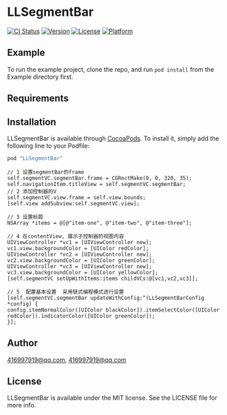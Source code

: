 # LLSegmentBar

[![CI Status](http://img.shields.io/travis/416997919@qq.com/LLSegmentBar.svg?style=flat)](https://travis-ci.org/416997919@qq.com/LLSegmentBar)
[![Version](https://img.shields.io/cocoapods/v/LLSegmentBar.svg?style=flat)](http://cocoapods.org/pods/LLSegmentBar)
[![License](https://img.shields.io/cocoapods/l/LLSegmentBar.svg?style=flat)](http://cocoapods.org/pods/LLSegmentBar)
[![Platform](https://img.shields.io/cocoapods/p/LLSegmentBar.svg?style=flat)](http://cocoapods.org/pods/LLSegmentBar)

## Example

To run the example project, clone the repo, and run `pod install` from the Example directory first.

## Requirements

## Installation

LLSegmentBar is available through [CocoaPods](http://cocoapods.org). To install
it, simply add the following line to your Podfile:

```ruby
pod "LLSegmentBar"
```

```
// 1 设置segmentBar的frame
self.segmentVC.segmentBar.frame = CGRectMake(0, 0, 320, 35);
self.navigationItem.titleView = self.segmentVC.segmentBar;
// 2 添加控制器的V
self.segmentVC.view.frame = self.view.bounds;
[self.view addSubview:self.segmentVC.view];

// 3 设置标题
NSArray *items = @[@"item-one", @"item-two", @"item-three"];

// 4 在contentView, 展示子控制器的视图内容
UIViewController *vc1 = [UIViewController new];
vc1.view.backgroundColor = [UIColor redColor];
UIViewController *vc2 = [UIViewController new];
vc2.view.backgroundColor = [UIColor greenColor];
UIViewController *vc3 = [UIViewController new];
vc3.view.backgroundColor = [UIColor yellowColor];
[self.segmentVC setUpWithItems:items childVCs:@[vc1,vc2,vc3]];

// 5  配置基本设置  采用链式编程模式进行设置
[self.segmentVC.segmentBar updateWithConfig:^(LLSegmentBarConfig *config) {
config.itemNormalColor([UIColor blackColor]).itemSelectColor([UIColor redColor]).indicatorColor([UIColor greenColor]);
}];

```




## Author

416997919@qq.com, 416997919@qq.com

## License

LLSegmentBar is available under the MIT license. See the LICENSE file for more info.
